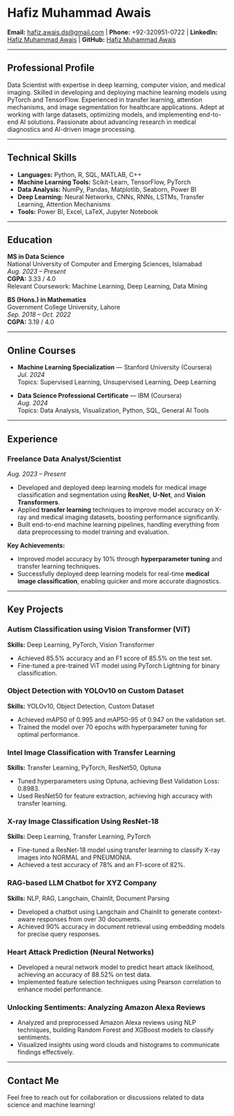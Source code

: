 # Hafiz Muhammad Awais

**Email:** [hafiz.awais.ds@gmail.com](mailto:hafiz.awais.ds@gmail.com) | **Phone:** +92-320951-0722 | **LinkedIn:** [Hafiz Muhammad Awais](https://www.linkedin.com/in/hafizmawais) | **GitHub:** [Hafiz Muhammad Awais](https://github.com/hafiz-m-awais)

---

## Professional Profile

Data Scientist with expertise in deep learning, computer vision, and medical imaging. Skilled in developing and deploying machine learning models using PyTorch and TensorFlow. Experienced in transfer learning, attention mechanisms, and image segmentation for healthcare applications. Adept at working with large datasets, optimizing models, and implementing end-to-end AI solutions. Passionate about advancing research in medical diagnostics and AI-driven image processing.

---

## Technical Skills

- **Languages:** Python, R, SQL, MATLAB, C++
- **Machine Learning Tools:** Scikit-Learn, TensorFlow, PyTorch
- **Data Analysis:** NumPy, Pandas, Matplotlib, Seaborn, Power BI
- **Deep Learning:** Neural Networks, CNNs, RNNs, LSTMs, Transfer Learning, Attention Mechanisms
- **Tools:** Power BI, Excel, LaTeX, Jupyter Notebook

---

## Education

**MS in Data Science**  
National University of Computer and Emerging Sciences, Islamabad  
_Aug. 2023 – Present_  
**CGPA:** 3.33 / 4.0  
Relevant Coursework: Machine Learning, Deep Learning, Data Mining

**BS (Hons.) in Mathematics**  
Government College University, Lahore  
_Sep. 2018 – Oct. 2022_  
**CGPA:** 3.19 / 4.0

---

## Online Courses

- **Machine Learning Specialization** — Stanford University (Coursera)  
  _Jul. 2024_  
  Topics: Supervised Learning, Unsupervised Learning, Deep Learning
  
- **Data Science Professional Certificate** — IBM (Coursera)  
  _Aug. 2024_  
  Topics: Data Analysis, Visualization, Python, SQL, General AI Tools

---

## Experience

### **Freelance Data Analyst/Scientist**  
_Aug. 2023 – Present_  
- Developed and deployed deep learning models for medical image classification and segmentation using **ResNet**, **U-Net**, and **Vision Transformers**.
- Applied **transfer learning** techniques to improve model accuracy on X-ray and medical imaging datasets, boosting performance significantly.
- Built end-to-end machine learning pipelines, handling everything from data preprocessing to model training and evaluation.
  
**Key Achievements:**
- Improved model accuracy by 10% through **hyperparameter tuning** and transfer learning techniques.
- Successfully deployed deep learning models for real-time **medical image classification**, enabling quicker and more accurate diagnostics.

---

## Key Projects

### **Autism Classification using Vision Transformer (ViT)**  
**Skills:** Deep Learning, PyTorch, Vision Transformer  
- Achieved 85.5% accuracy and an F1 score of 85.5% on the test set.
- Fine-tuned a pre-trained ViT model using PyTorch Lightning for binary classification.

### **Object Detection with YOLOv10 on Custom Dataset**  
**Skills:** YOLOv10, Object Detection, Custom Dataset  
- Achieved mAP50 of 0.995 and mAP50-95 of 0.947 on the validation set.
- Trained the model over 70 epochs with hyperparameter tuning for optimal performance.

### **Intel Image Classification with Transfer Learning**  
**Skills:** Transfer Learning, PyTorch, ResNet50, Optuna  
- Tuned hyperparameters using Optuna, achieving Best Validation Loss: 0.8983.
- Used ResNet50 for feature extraction, achieving high accuracy with transfer learning.

### **X-ray Image Classification Using ResNet-18**  
**Skills:** Deep Learning, Transfer Learning, PyTorch  
- Fine-tuned a ResNet-18 model using transfer learning to classify X-ray images into NORMAL and PNEUMONIA.
- Achieved a test accuracy of 78% and an F1-score of 82%.

### **RAG-based LLM Chatbot for XYZ Company**  
**Skills:** NLP, RAG, Langchain, Chainlit, Document Parsing  
- Developed a chatbot using Langchain and Chainlit to generate context-aware responses from over 30 documents.
- Achieved 90% accuracy in document retrieval using embedding models for precise query responses.

### **Heart Attack Prediction (Neural Networks)**  
- Developed a neural network model to predict heart attack likelihood, achieving an accuracy of 88.52% on test data.
- Implemented feature selection techniques using Pearson correlation to enhance model performance.

### **Unlocking Sentiments: Analyzing Amazon Alexa Reviews**  
- Analyzed and preprocessed Amazon Alexa reviews using NLP techniques, building Random Forest and XGBoost models to classify sentiments.
- Visualized insights using word clouds and histograms to communicate findings effectively.

---

## Contact Me

Feel free to reach out for collaboration or discussions related to data science and machine learning!
